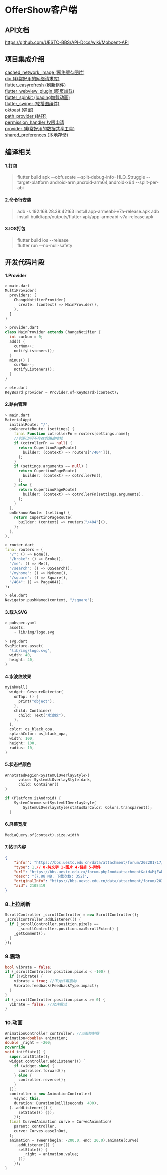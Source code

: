 # OfferShow客户端

## API文档  
https://github.com/UESTC-BBS/API-Docs/wiki/Mobcent-API

## 项目集成介绍
[cached_network_image (网络缓存图片)](https://pub.dev/packages/cached_network_image)  
[dio (非常好用的网络请求库)](https://pub.dev/packages/dio)  
[flutter_easyrefresh (刷新组件)](https://pub.dev/packages/flutter_easyrefresh)  
[flutter_webview_plugin (网页加载)](https://pub.dev/packages/flutter_webview_plugin)  
[flutter_spinkit (loading加载动画)](https://pub.dev/packages/flutter_spinkit)  
[flutter_swiper (轮播图组件)](https://pub.dev/packages/flutter_swiper)  
[oktoast (弹窗)](https://pub.dev/packages/oktoast)  
[path_provider (路径)](https://pub.dev/packages/path_provider)  
[permission_handler 权限申请](https://pub.dev/packages/permission_handler)  
[provider (非常好用的数据共享工具)](https://pub.dev/packages/provider)  
[shared_preferences (本地存储)](https://pub.dev/packages/shared_preferences)  

## 编译相关

#### 1.打包
> flutter build apk --obfuscate --split-debug-info=HLQ_Struggle --target-platform android-arm,android-arm64,android-x64 --split-per-abi

#### 2.命令行安装
> adb -s 192.168.28.39:42163 install app-armeabi-v7a-release.apk
> adb install build/app/outputs/flutter-apk/app-armeabi-v7a-release.apk

#### 3.IOS打包
> flutter build ios --release  
> flutter run --no-null-safety

## 开发代码片段
#### 1.Provider
```dart
> main.dart
MultiProvider(
  providers: [
    ChangeNotifierProvider(
      create: (context) => MainProvider(),
    ),
  ]
)
```
```dart
> provider.dart
class MainProvider extends ChangeNotifier {
  int curNum = 0;
  add() {
    curNum++;
    notifyListeners();
  }
  minus() {
    curNum--;
    notifyListeners();
  }
}
```
```dart
> ele.dart
KeyBoard provider = Provider.of<KeyBoard>(context);  
```

#### 2.路由管理
```dart
> main.dart
MaterialApp(
  initialRoute: "/",
  onGenerateRoute: (settings) {
    final Function cotrollerFn = routers[settings.name];
    //判断访问不存在的路由地址
    if (cotrollerFn == null) {
      return CupertinoPageRoute(
        builder: (context) => routers['/404'](),
      );
    }
    if (settings.arguments == null) {
      return CupertinoPageRoute(
        builder: (context) => cotrollerFn(),
      );
    } else {
      return CupertinoPageRoute(
        builder: (context) => cotrollerFn(settings.arguments),
      );
    }
  },
  onUnknownRoute: (setting) {
    return CupertinoPageRoute(
      builder: (context) => routers["/404"](),
    );
  },
),
```
```dart
> router.dart
final routers = {
  "/": () => Home(),
  "/broke": () => Broke(),
  "/me": () => Me(),
  "/search": () => OSSearch(),
  "/myhome": () => MyHome(),
  "/square": () => Square(),
  "/404": () => Page404(),
};
```
```dart
> ele.dart
Navigator.pushNamed(context, "/square");
```

#### 3.载入SVG
```dart
> pubspec.yaml
  assets:
    - lib/img/logo.svg
```
```dart
> svg.dart
SvgPicture.asset(
  'lib/img/logo.svg',
  width: 40,
  height: 40,
)
```

#### 4.水波纹效果
```dart
myInkWell(
  widget: GestureDetector(
    onTap: () {
      print("object");
    },
    child: Container(
      child: Text("水波纹"),
    ),
  ),
  color: os_black_opa,
  splashColor: os_black_opa,
  width: 100,
  height: 100,
  radius: 10,
)
```

#### 5.状态栏颜色
```dart
AnnotatedRegion<SystemUiOverlayStyle>(
      value: SystemUiOverlayStyle.dark,
      child: Container()
)
```
```dart
if (Platform.isAndroid) {
    SystemChrome.setSystemUIOverlayStyle(
        SystemUiOverlayStyle(statusBarColor: Colors.transparent));
  }
```

#### 6.屏幕宽度
```dart
MediaQuery.of(context).size.width
```

#### 7.帖子内容
```json
{
    "infor": "https://bbs.uestc.edu.cn/data/attachment/forum/202201/17/232224senjq9cjyiqqnyq6.jpg",
    "type": 1,// 0-纯文字 1-图片 4-链接 5-附件
    "url": "https://bbs.uestc.edu.cn/forum.php?mod=attachment&aid=MjEwNTQxOHw0OWY4ZDM5YnwxNjQ0MDcyNjY0fDIyMTc4OHwxOTE3OTc0",
    "desc": "(7.88 MB, 下载次数: 352)",
    "originalInfo": "https://bbs.uestc.edu.cn/data/attachment/forum/202201/17/232224senjq9cjyiqqnyq6.jpg",
    "aid": 2105419
}
```


### 8.上拉刷新
```dart
ScrollController _scrollController = new ScrollController();
_scrollController.addListener(() {
  if (_scrollController.position.pixels ==
      _scrollController.position.maxScrollExtent) {
    _getComment();
  }
});
```


### 9.震动
```dart
bool vibrate = false;
if (_scrollController.position.pixels < -100) {
  if (!vibrate) {
    vibrate = true; //不允许再震动
    Vibrate.feedback(FeedbackType.impact);
  }
}
if (_scrollController.position.pixels >= 0) {
  vibrate = false; //允许震动
}
```

### 10.动画
```dart
AnimationController controller; //动画控制器
Animation<double> animation;
double _right = -200;
@override
void initState() {
  super.initState();
  widget.controller.addListener(() {
    if (widget.show) {
      controller.forward();
    } else {
      controller.reverse();
    }
  });
  controller = new AnimationController(
    vsync: this,
    duration: Duration(milliseconds: 400),
  )..addListener(() {
      setState(() {});
    });
  final CurvedAnimation curve = CurvedAnimation(
    parent: controller,
    curve: Curves.easeInOut,
  );
  animation = Tween(begin: -200.0, end: 20.0).animate(curve)
    ..addListener(() {
      setState(() {
        _right = animation.value;
      });
    });
}
```



